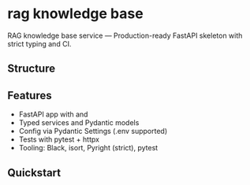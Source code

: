 # rag knowledge base  

RAG knowledge base service — Production-ready FastAPI skeleton with strict typing and CI.

## Structure


## Features
- FastAPI app with  and 
- Typed services and Pydantic models
- Config via Pydantic Settings (.env supported)
- Tests with pytest + httpx
- Tooling: Black, isort, Pyright (strict), pytest

## Quickstart

